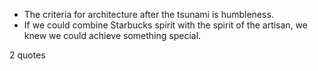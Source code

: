  - The criteria for architecture after the tsunami is humbleness.
 - If we could combine Starbucks spirit with the spirit of the artisan, we knew we could achieve something special.

2 quotes